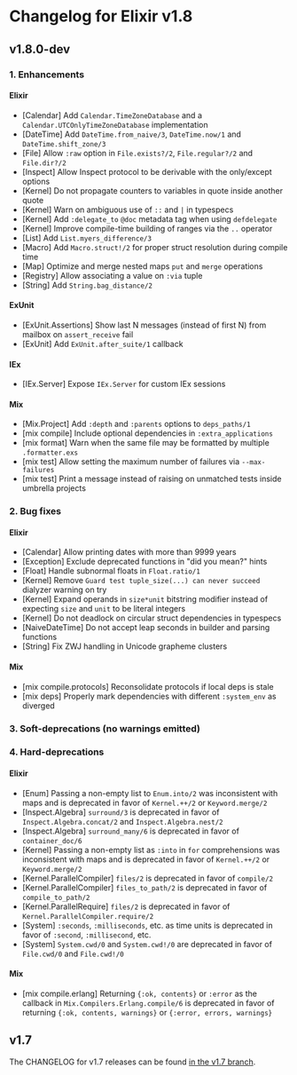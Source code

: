 # Changelog for Elixir v1.8

## v1.8.0-dev

### 1. Enhancements

#### Elixir

  * [Calendar] Add `Calendar.TimeZoneDatabase` and a `Calendar.UTCOnlyTimeZoneDatabase` implementation
  * [DateTime] Add `DateTime.from_naive/3`, `DateTime.now/1` and `DateTime.shift_zone/3`
  * [File] Allow `:raw` option in `File.exists?/2`, `File.regular?/2` and `File.dir?/2`
  * [Inspect] Allow Inspect protocol to be derivable with the only/except options
  * [Kernel] Do not propagate counters to variables in quote inside another quote
  * [Kernel] Warn on ambiguous use of `::` and `|` in typespecs
  * [Kernel] Add `:delegate_to` `@doc` metadata tag when using `defdelegate`
  * [Kernel] Improve compile-time building of ranges via the `..` operator
  * [List] Add `List.myers_difference/3`
  * [Macro] Add `Macro.struct!/2` for proper struct resolution during compile time
  * [Map] Optimize and merge nested maps `put` and `merge` operations
  * [Registry] Allow associating a value on `:via` tuple
  * [String] Add `String.bag_distance/2`

#### ExUnit

  * [ExUnit.Assertions] Show last N messages (instead of first N) from mailbox on `assert_receive` fail
  * [ExUnit] Add `ExUnit.after_suite/1` callback

#### IEx

  * [IEx.Server] Expose `IEx.Server` for custom IEx sessions

#### Mix

  * [Mix.Project] Add `:depth` and `:parents` options to `deps_paths/1`
  * [mix compile] Include optional dependencies in `:extra_applications`
  * [mix format] Warn when the same file may be formatted by multiple `.formatter.exs`
  * [mix test] Allow setting the maximum number of failures via `--max-failures`
  * [mix test] Print a message instead of raising on unmatched tests inside umbrella projects

### 2. Bug fixes

#### Elixir

  * [Calendar] Allow printing dates with more than 9999 years
  * [Exception] Exclude deprecated functions in "did you mean?" hints
  * [Float] Handle subnormal floats in `Float.ratio/1`
  * [Kernel] Remove `Guard test tuple_size(...) can never succeed` dialyzer warning on try
  * [Kernel] Expand operands in `size*unit` bitstring modifier instead of expecting `size` and `unit` to be literal integers
  * [Kernel] Do not deadlock on circular struct dependencies in typespecs
  * [NaiveDateTime] Do not accept leap seconds in builder and parsing functions
  * [String] Fix ZWJ handling in Unicode grapheme clusters

#### Mix

  * [mix compile.protocols] Reconsolidate protocols if local deps is stale
  * [mix deps] Properly mark dependencies with different `:system_env` as diverged

### 3. Soft-deprecations (no warnings emitted)

### 4. Hard-deprecations

#### Elixir

  * [Enum] Passing a non-empty list to `Enum.into/2` was inconsistent with maps and is deprecated in favor of `Kernel.++/2` or `Keyword.merge/2`
  * [Inspect.Algebra] `surround/3` is deprecated in favor of `Inspect.Algebra.concat/2` and `Inspect.Algebra.nest/2`
  * [Inspect.Algebra] `surround_many/6` is deprecated in favor of `container_doc/6`
  * [Kernel] Passing a non-empty list as `:into` in `for` comprehensions was inconsistent with maps and is deprecated in favor of `Kernel.++/2` or `Keyword.merge/2`
  * [Kernel.ParallelCompiler] `files/2` is deprecated in favor of `compile/2`
  * [Kernel.ParallelCompiler] `files_to_path/2` is deprecated in favor of `compile_to_path/2`
  * [Kernel.ParallelRequire] `files/2` is deprecated in favor of `Kernel.ParallelCompiler.require/2`
  * [System] `:seconds`, `:milliseconds`, etc. as time units is deprecated in favor of `:second`, `:millisecond`, etc.
  * [System] `System.cwd/0` and `System.cwd!/0` are deprecated in favor of `File.cwd/0` and `File.cwd!/0`

#### Mix

  * [mix compile.erlang] Returning `{:ok, contents}` or `:error` as the callback in `Mix.Compilers.Erlang.compile/6` is deprecated in favor of returning `{:ok, contents, warnings}` or `{:error, errors, warnings}`

## v1.7

The CHANGELOG for v1.7 releases can be found [in the v1.7 branch](https://github.com/elixir-lang/elixir/blob/v1.7/CHANGELOG.md).
